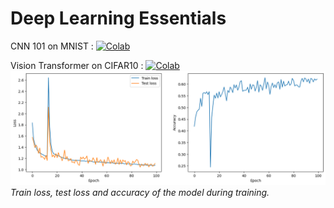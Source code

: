 # Deep Learning Essentials
CNN 101 on MNIST : [![Colab](https://colab.research.google.com/assets/colab-badge.svg)](https://githubtocolab.com/AvishkarArjan/deep-learning-essentials/blob/master/cnn_101.ipynb)

Vision Transformer on CIFAR10 : [![Colab](https://colab.research.google.com/assets/colab-badge.svg)](https://githubtocolab.com/AvishkarArjan/deep-learning-essentials/blob/master/vision_transformer/vit_cifar10.ipynb)
![](./vision_transformer/results/main_main.png)
*Train loss, test loss and accuracy of the model during training.*
